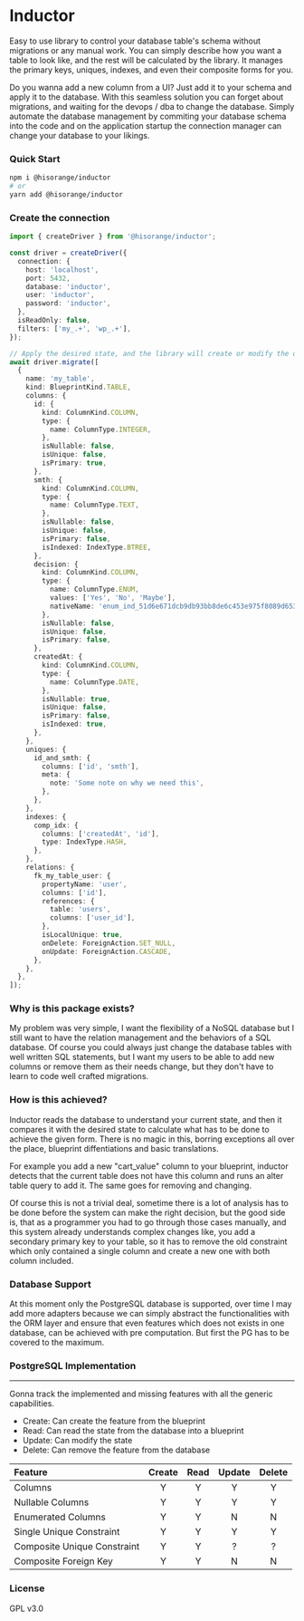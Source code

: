 # Inductor

Easy to use library to control your database table's schema without migrations or any manual work.
You can simply describe how you want a table to look like, and the rest will be calculated by the library.
It manages the primary keys, uniques, indexes, and even their composite forms for you.

Do you wanna add a new column from a UI? Just add it to your schema and apply it to the database.
With this seamless solution you can forget about migrations, and waiting for the devops / dba to change the database.
Simply automate the database management by commiting your database schema into the code and on the application startup
the connection manager can change your database to your likings.

### Quick Start

```sh
npm i @hisorange/inductor
# or
yarn add @hisorange/inductor
```

### Create the connection

```typescript
import { createDriver } from '@hisorange/inductor';

const driver = createDriver({
  connection: {
    host: 'localhost',
    port: 5432,
    database: 'inductor',
    user: 'inductor',
    password: 'inductor',
  },
  isReadOnly: false,
  filters: ['my_.+', 'wp_.+'],
});

// Apply the desired state, and the library will create or modify the databse to match the given blueprint
await driver.migrate([
  {
    name: 'my_table',
    kind: BlueprintKind.TABLE,
    columns: {
      id: {
        kind: ColumnKind.COLUMN,
        type: {
          name: ColumnType.INTEGER,
        },
        isNullable: false,
        isUnique: false,
        isPrimary: true,
      },
      smth: {
        kind: ColumnKind.COLUMN,
        type: {
          name: ColumnType.TEXT,
        },
        isNullable: false,
        isUnique: false,
        isPrimary: false,
        isIndexed: IndexType.BTREE,
      },
      decision: {
        kind: ColumnKind.COLUMN,
        type: {
          name: ColumnType.ENUM,
          values: ['Yes', 'No', 'Maybe'],
          nativeName: 'enum_ind_51d6e671dcb9db93bb8de6c453e975f8089d6535',
        },
        isNullable: false,
        isUnique: false,
        isPrimary: false,
      },
      createdAt: {
        kind: ColumnKind.COLUMN,
        type: {
          name: ColumnType.DATE,
        },
        isNullable: true,
        isUnique: false,
        isPrimary: false,
        isIndexed: true,
      },
    },
    uniques: {
      id_and_smth: {
        columns: ['id', 'smth'],
        meta: {
          note: 'Some note on why we need this',
        },
      },
    },
    indexes: {
      comp_idx: {
        columns: ['createdAt', 'id'],
        type: IndexType.HASH,
      },
    },
    relations: {
      fk_my_table_user: {
        propertyName: 'user',
        columns: ['id'],
        references: {
          table: 'users',
          columns: ['user_id'],
        },
        isLocalUnique: true,
        onDelete: ForeignAction.SET_NULL,
        onUpdate: ForeignAction.CASCADE,
      },
    },
  },
]);
```

### Why is this package exists?

My problem was very simple, I want the flexibility of a NoSQL database but I still want to have the relation management and the behaviors of a SQL database. Of course you could always just change the database tables with well written SQL statements, but I want my users to be able to add new columns or remove them as their needs change, but they don't have to learn to code well crafted migrations.

### How is this achieved?

Inductor reads the database to understand your current state, and then it compares it with the desired state to calculate what has to be done to achieve the given form. There is no magic in this, borring exceptions all over the place, blueprint diffentiations and basic translations.

For example you add a new "cart_value" column to your blueprint, inductor detects that the current table does not have this column and runs an alter table query to add it. The same goes for removing and changing.

Of course this is not a trivial deal, sometime there is a lot of analysis has to be done before the system can make the right decision, but the good side is, that as a programmer you had to go through those cases manually, and this system already understands complex changes like, you add a secondary primary key to your table, so it has to remove the old constraint which only contained a single column and create a new one with both column included.

### Database Support

At this moment only the PostgreSQL database is supported, over time I may add more adapters because we can simply abstract the functionalities with the ORM layer and ensure that even features which does not exists in one database, can be achieved with pre computation. But first the PG has to be covered to the maximum.

### PostgreSQL Implementation

---

Gonna track the implemented and missing features with all the generic capabilities.

- Create: Can create the feature from the blueprint
- Read: Can read the state from the database into a blueprint
- Update: Can modify the state
- Delete: Can remove the feature from the database

| Feature                     | Create | Read | Update | Delete |
| :-------------------------- | :----: | :--: | :----: | :----: |
| Columns                     |   Y    |  Y   |   Y    |   Y    |
| Nullable Columns            |   Y    |  Y   |   Y    |   Y    |
| Enumerated Columns          |   Y    |  Y   |   N    |   N    |
| Single Unique Constraint    |   Y    |  Y   |   Y    |   Y    |
| Composite Unique Constraint |   Y    |  Y   |   ?    |   ?    |
| Composite Foreign Key       |   Y    |  Y   |   N    |   N    |

### License

GPL v3.0
